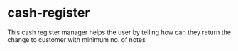 # cash-register

This cash register manager helps the user by telling how can they return the change to customer with minimum no. of notes
